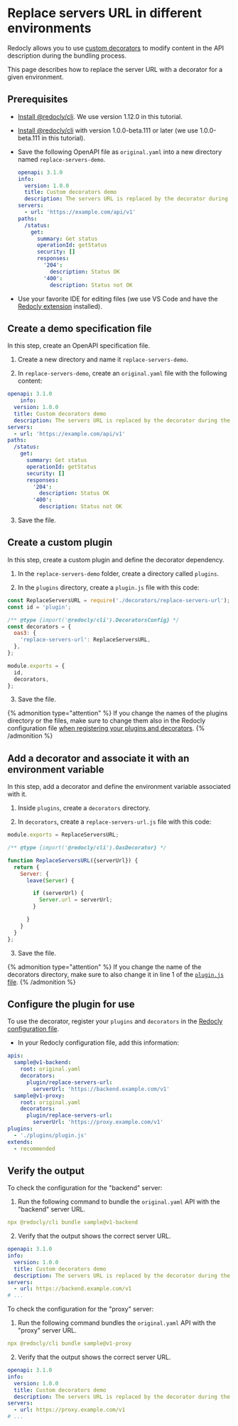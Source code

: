 # Replace servers URL in different environments

Redocly allows you to use [custom decorators](../custom-plugins/custom-decorators.md) to modify content in the API description during the bundling process.

This page describes how to replace the server URL with a decorator for a given environment.

## Prerequisites

- [Install @redocly/cli](../installation.md). We use version 1.12.0 in this tutorial.

- [Install @redocly/cli](../installation.md) with version 1.0.0-beta.111 or later (we use 1.0.0-beta.111 in this tutorial).
- Save the following OpenAPI file as `original.yaml` into a new directory named `replace-servers-demo`.
  ```yaml
  openapi: 3.1.0
  info:
    version: 1.0.0
    title: Custom decorators demo
    description: The servers URL is replaced by the decorator during the `bundle` process.
  servers:
    - url: 'https://example.com/api/v1'
  paths:
    /status:
      get:
        summary: Get status
        operationId: getStatus
        security: []
        responses:
          '204':
            description: Status OK
          '400':
            description: Status not OK
  ```
- Use your favorite IDE for editing files (we use VS Code and have the [Redocly extension](https://redocly.com/docs/redocly-openapi/) installed).

## Create a demo specification file

In this step, create an OpenAPI specification file.

1. Create a new directory and name it `replace-servers-demo`.

2. In `replace-servers-demo`, create an `original.yaml` file with the following content:

```yaml
openapi: 3.1.0
    info:
  version: 1.0.0
  title: Custom decorators demo
  description: The servers URL is replaced by the decorator during the `bundle` process.
servers:
  - url: 'https://example.com/api/v1'
paths:
  /status:
    get:
      summary: Get status
      operationId: getStatus
      security: []
      responses:
        '204':
          description: Status OK
        '400':
          description: Status not OK
```

3. Save the file.

## Create a custom plugin

In this step, create a custom plugin and define the decorator dependency.

1. In the `replace-servers-demo` folder, create a directory called `plugins`.

2. In the `plugins` directory, create a `plugin.js` file with this code:

```JavaScript
const ReplaceServersURL = require('./decorators/replace-servers-url');
const id = 'plugin';

/** @type {import('@redocly/cli').DecoratorsConfig} */
const decorators = {
  oas3: {
    'replace-servers-url': ReplaceServersURL,
  },
};

module.exports = {
  id,
  decorators,
};
```

3. Save the file.

{% admonition type="attention" %}
If you change the names of the plugins directory or the files, make sure to change them also in the Redocly configuration file [when registering your plugins and decorators](#add-a-decorator-and-associate-it-with-an-environment-variable).
{% /admonition %}

## Add a decorator and associate it with an environment variable

In this step, add a decorator and define the environment variable associated with it.

1. Inside `plugins`, create a `decorators` directory.

2. In `decorators`, create a `replace-servers-url.js` file with this code:

```JavaScript
module.exports = ReplaceServersURL;

/** @type {import('@redocly/cli').OasDecorator} */

function ReplaceServersURL({serverUrl}) {
  return {
    Server: {
      leave(Server) {

        if (serverUrl) {
          Server.url = serverUrl;
        }

      }
    }
  }
};
```

3. Save the file.

{% admonition type="attention" %}
If you change the name of the decorators directory, make sure to also change it in line 1 of the [`plugin.js` file](#create-a-custom-plugin).
{% /admonition %}

## Configure the plugin for use

To use the decorator, register your `plugins` and `decorators` in the [Redocly configuration file](../configuration/index.md).

- In your Redocly configuration file, add this information:

```yaml
apis:
  sample@v1-backend:
    root: original.yaml
    decorators:
      plugin/replace-servers-url:
        serverUrl: 'https://backend.example.com/v1'
  sample@v1-proxy:
    root: original.yaml
    decorators:
      plugin/replace-servers-url:
        serverUrl: 'https://proxy.example.com/v1'
plugins:
  - './plugins/plugin.js'
extends:
  - recommended
```

## Verify the output

To check the configuration for the "backend" server:

1. Run the following command to bundle the `original.yaml` API with the "backend" server URL.

```yaml
npx @redocly/cli bundle sample@v1-backend
```

2. Verify that the output shows the correct server URL.

```yaml
openapi: 3.1.0
info:
  version: 1.0.0
  title: Custom decorators demo
  description: The servers URL is replaced by the decorator during the `bundle` process.
servers:
  - url: https://backend.example.com/v1
# ...
```

To check the configuration for the "proxy" server:

1. Run the following command bundles the `original.yaml` API with the "proxy" server URL.

```yaml
npx @redocly/cli bundle sample@v1-proxy
```

2. Verify that the output shows the correct server URL.

```yaml
openapi: 3.1.0
info:
  version: 1.0.0
  title: Custom decorators demo
  description: The servers URL is replaced by the decorator during the `bundle` process.
servers:
  - url: https://proxy.example.com/v1
# ...
```
